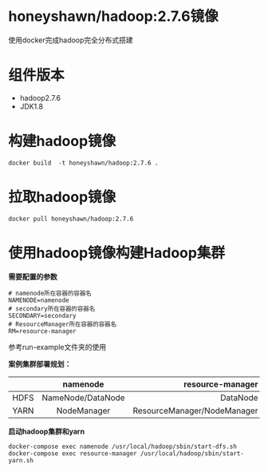 # honeyshawn/hadoop:2.7.6镜像
使用docker完成hadoop完全分布式搭建

# 组件版本
* hadoop2.7.6
* JDK1.8


# 构建hadoop镜像

```
docker build  -t honeyshawn/hadoop:2.7.6 .
```
# 拉取hadoop镜像

```
docker pull honeyshawn/hadoop:2.7.6
```

# 使用hadoop镜像构建Hadoop集群

**需要配置的参数**
```sbtshell
# namenode所在容器的容器名
NAMENODE=namenode
# secondary所在容器的容器名
SECONDARY=secondary
# ResourceManager所在容器的容器名
RM=resource-manager
```

参考run-example文件夹的使用

**案例集群部署规划：**

|	|namenode|	resource-manager|	secondary|
| ------------- |:-------------:| -----:|-----:|
|HDFS|NameNode/DataNode|DataNode|SecondaryNameNode/DataNode|
|YARN|NodeManager|ResourceManager/NodeManager|NodeManager|

**启动hadoop集群和yarn**
```shell
docker-compose exec namenode /usr/local/hadoop/sbin/start-dfs.sh
docker-compose exec resource-manager /usr/local/hadoop/sbin/start-yarn.sh
```

